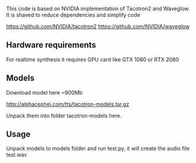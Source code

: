 This code is based on NVIDIA implementation of Tacotron2 and Waveglow. It
is shaved to reduce dependencies and simplify code

https://github.com/NVIDIA/tacotron2
https://github.com/NVIDIA/waveglow

## Hardware requirements

For realtime synthesis it requires GPU card like GTX 1080 or RTX 2080

## Models

Download model here ~900Mb

http://alphacephei.com/tts/tacotron-models.tar.gz

Unpack them into folder tacotron-models here.

## Usage

Unpack models to models folder and run test.py, it will create the audio file test.wav
